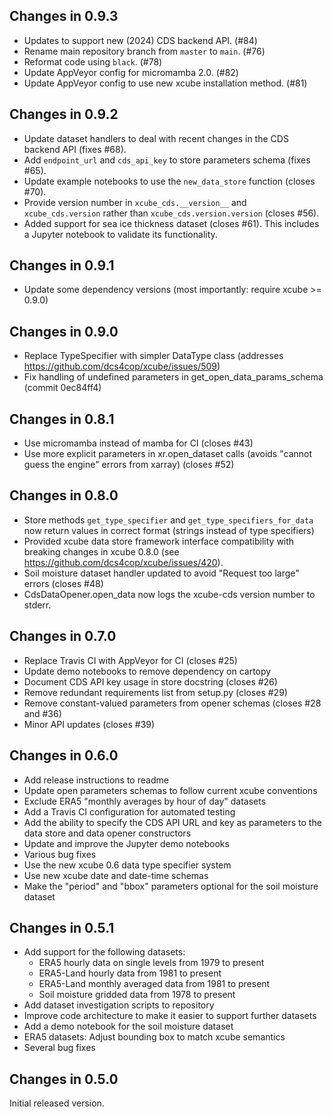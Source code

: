 ## Changes in 0.9.3

 - Updates to support new (2024) CDS backend API. (#84)
 - Rename main repository branch from `master` to `main`. (#76)
 - Reformat code using `black`. (#78)
 - Update AppVeyor config for micromamba 2.0. (#82)
 - Update AppVeyor config to use new xcube installation method. (#81)

## Changes in 0.9.2

 - Update dataset handlers to deal with recent changes in the CDS
   backend API (fixes #68).
 - Add `endpoint_url` and `cds_api_key` to store parameters schema
   (fixes #65).
 - Update example notebooks to use the `new_data_store` function
   (closes #70).
 - Provide version number in `xcube_cds.__version__` and `xcube_cds.version`
   rather than `xcube_cds.version.version` (closes #56).
 - Added support for sea ice thickness dataset (closes #61). This includes a
   Jupyter notebook to validate its functionality.

## Changes in 0.9.1

 - Update some dependency versions (most importantly:
   require xcube >= 0.9.0)

## Changes in 0.9.0

 - Replace TypeSpecifier with simpler DataType class
   (addresses https://github.com/dcs4cop/xcube/issues/509)
 - Fix handling of undefined parameters in
   get_open_data_params_schema (commit 0ec84ff4)

## Changes in 0.8.1

 - Use micromamba instead of mamba for CI (closes #43)
 - Use more explicit parameters in xr.open_dataset calls (avoids "cannot
   guess the engine" errors from xarray) (closes #52)

## Changes in 0.8.0

 - Store methods `get_type_specifier` and `get_type_specifiers_for_data` now
   return values in correct format (strings instead of type specifiers)
 - Provided xcube data store framework interface compatibility with
   breaking changes in xcube 0.8.0 (see
   https://github.com/dcs4cop/xcube/issues/420).
 - Soil moisture dataset handler updated to avoid "Request too large" errors
   (closes #48)
 - CdsDataOpener.open_data now logs the xcube-cds version number to stderr.

## Changes in 0.7.0

 - Replace Travis CI with AppVeyor for CI (closes #25)
 - Update demo notebooks to remove dependency on cartopy
 - Document CDS API key usage in store docstring (closes #26)
 - Remove redundant requirements list from setup.py (closes #29)
 - Remove constant-valued parameters from opener schemas (closes #28 and #36)
 - Minor API updates (closes #39)

## Changes in 0.6.0

 - Add release instructions to readme
 - Update open parameters schemas to follow current xcube conventions
 - Exclude ERA5 "monthly averages by hour of day" datasets
 - Add a Travis CI configuration for automated testing
 - Add the ability to specify the CDS API URL and key as parameters to the
   data store and data opener constructors
 - Update and improve the Jupyter demo notebooks
 - Various bug fixes
 - Use the new xcube 0.6 data type specifier system
 - Use new xcube date and date-time schemas
 - Make the "period" and "bbox" parameters optional for the soil moisture
   dataset

## Changes in 0.5.1

 - Add support for the following datasets:
   - ERA5 hourly data on single levels from 1979 to present
   - ERA5-Land hourly data from 1981 to present
   - ERA5-Land monthly averaged data from 1981 to present
   - Soil moisture gridded data from 1978 to present
 - Add dataset investigation scripts to repository
 - Improve code architecture to make it easier to support further datasets 
 - Add a demo notebook for the soil moisture dataset
 - ERA5 datasets: Adjust bounding box to match xcube semantics
 - Several bug fixes

## Changes in 0.5.0

Initial released version.
